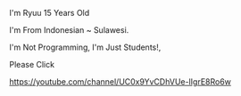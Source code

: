 I'm Ryuu
15 Years Old<p>
I'm From Indonesian ~ Sulawesi.<p>
I'm Not Programming, I'm Just Students!,<p>
Please Click<p>
https://youtube.com/channel/UC0x9YvCDhVUe-lIgrE8Ro6w
